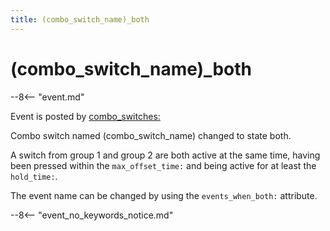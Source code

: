 ```yaml
---
title: (combo_switch_name)_both
---
```


# (combo_switch_name)\_both


--8<-- "event.md"

Event is posted by [combo_switches:](../config/combo_switches.md)

Combo switch named (combo_switch_name) changed to state both.

A switch from group 1 and group 2 are both active at the same time,
having been pressed within the `max_offset_time:` and being active for
at least the `hold_time:`.

The event name can be changed by using the `events_when_both:`
attribute.

--8<-- "event_no_keywords_notice.md"

